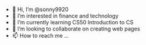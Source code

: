 - 👋 Hi, I’m @sonny9920
- 👀 I’m interested in finance and technology
- 🌱 I’m currently learning CS50 Introduction to CS
- 💞️ I’m looking to collaborate on creating web pages
- 📫 How to reach me ...

<!---
sonny9920/sonny9920 is a ✨ special ✨ repository because its `README.md` (this file) appears on your GitHub profile.
You can click the Preview link to take a look at your changes.
--->
